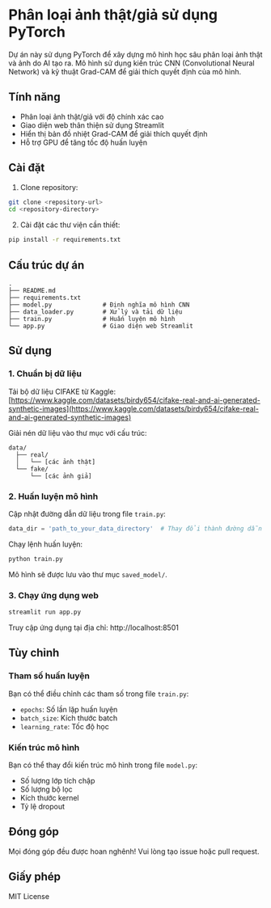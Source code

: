 # Phân loại ảnh thật/giả sử dụng PyTorch

Dự án này sử dụng PyTorch để xây dựng mô hình học sâu phân loại ảnh thật và ảnh do AI tạo ra. Mô hình sử dụng kiến trúc CNN (Convolutional Neural Network) và kỹ thuật Grad-CAM để giải thích quyết định của mô hình.

## Tính năng

- Phân loại ảnh thật/giả với độ chính xác cao
- Giao diện web thân thiện sử dụng Streamlit
- Hiển thị bản đồ nhiệt Grad-CAM để giải thích quyết định
- Hỗ trợ GPU để tăng tốc độ huấn luyện

## Cài đặt

1. Clone repository:
```bash
git clone <repository-url>
cd <repository-directory>
```

2. Cài đặt các thư viện cần thiết:
```bash
pip install -r requirements.txt
```

## Cấu trúc dự án

```
.
├── README.md
├── requirements.txt
├── model.py              # Định nghĩa mô hình CNN
├── data_loader.py        # Xử lý và tải dữ liệu
├── train.py              # Huấn luyện mô hình
└── app.py                # Giao diện web Streamlit
```

## Sử dụng

### 1. Chuẩn bị dữ liệu

Tải bộ dữ liệu CIFAKE từ Kaggle: [https://www.kaggle.com/datasets/birdy654/cifake-real-and-ai-generated-synthetic-images](https://www.kaggle.com/datasets/birdy654/cifake-real-and-ai-generated-synthetic-images)

Giải nén dữ liệu vào thư mục với cấu trúc:
```
data/
  ├── real/
  │   └── [các ảnh thật]
  └── fake/
      └── [các ảnh giả]
```

### 2. Huấn luyện mô hình

Cập nhật đường dẫn dữ liệu trong file `train.py`:
```python
data_dir = 'path_to_your_data_directory'  # Thay đổi thành đường dẫn thực tế
```

Chạy lệnh huấn luyện:
```bash
python train.py
```

Mô hình sẽ được lưu vào thư mục `saved_model/`.

### 3. Chạy ứng dụng web

```bash
streamlit run app.py
```

Truy cập ứng dụng tại địa chỉ: http://localhost:8501

## Tùy chỉnh

### Tham số huấn luyện

Bạn có thể điều chỉnh các tham số trong file `train.py`:
- `epochs`: Số lần lặp huấn luyện
- `batch_size`: Kích thước batch
- `learning_rate`: Tốc độ học

### Kiến trúc mô hình

Bạn có thể thay đổi kiến trúc mô hình trong file `model.py`:
- Số lượng lớp tích chập
- Số lượng bộ lọc
- Kích thước kernel
- Tỷ lệ dropout

## Đóng góp

Mọi đóng góp đều được hoan nghênh! Vui lòng tạo issue hoặc pull request.

## Giấy phép

MIT License 